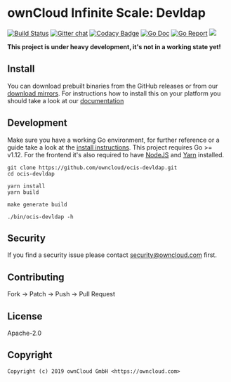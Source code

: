 # ownCloud Infinite Scale: Devldap

[![Build Status](https://cloud.drone.io/api/badges/owncloud/ocis-devldap/status.svg)](https://cloud.drone.io/owncloud/ocis-devldap)
[![Gitter chat](https://badges.gitter.im/cs3org/reva.svg)](https://gitter.im/cs3org/reva)
[![Codacy Badge](https://api.codacy.com/project/badge/Grade/6f1eaaa399294d959ef7b3b10deed41d)](https://www.codacy.com/manual/owncloud/ocis-devldap?utm_source=github.com&amp;utm_medium=referral&amp;utm_content=owncloud/ocis-devldap&amp;utm_campaign=Badge_Grade)
[![Go Doc](https://godoc.org/github.com/owncloud/ocis-devldap?status.svg)](http://godoc.org/github.com/owncloud/ocis-devldap)
[![Go Report](http://goreportcard.com/badge/github.com/owncloud/ocis-devldap)](http://goreportcard.com/report/github.com/owncloud/ocis-devldap)
[![](https://images.microbadger.com/badges/image/owncloud/ocis-devldap.svg)](http://microbadger.com/images/owncloud/ocis-devldap "Get your own image badge on microbadger.com")

**This project is under heavy development, it's not in a working state yet!**

## Install

You can download prebuilt binaries from the GitHub releases or from our [download mirrors](http://download.owncloud.com/ocis/devldap/). For instructions how to install this on your platform you should take a look at our [documentation](https://owncloud.github.cio/ocis-devldap/)

## Development

Make sure you have a working Go environment, for further reference or a guide take a look at the [install instructions](http://golang.org/doc/install.html). This project requires Go >= v1.12. For the frontend it's also required to have [NodeJS](https://nodejs.org/en/download/package-manager/) and [Yarn](https://yarnpkg.com/lang/en/docs/install/) installed.

```console
git clone https://github.com/owncloud/ocis-devldap.git
cd ocis-devldap

yarn install
yarn build

make generate build

./bin/ocis-devldap -h
```

## Security

If you find a security issue please contact security@owncloud.com first.

## Contributing

Fork -> Patch -> Push -> Pull Request

## License

Apache-2.0

## Copyright

```console
Copyright (c) 2019 ownCloud GmbH <https://owncloud.com>
```
